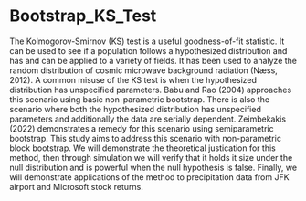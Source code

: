 # Bootstrap_KS_Test

The Kolmogorov-Smirnov (KS) test is a useful goodness-of-fit statistic. It can be used 
to see if a population 
follows a hypothesized distribution and has and can be applied to a variety of fields. 
It has been used to analyze the random distribution of cosmic microwave background radiation (Næss, 2012). 
A common misuse of the KS test is when the hypothesized distribution has unspecified parameters. 
Babu and Rao (2004) approaches this scenario using basic non-parametric bootstrap. 
There is also the scenario where both the hypothesized distribution has unspecified 
parameters and additionally the data are serially dependent. Zeimbekakis (2022) 
demonstrates a remedy for this scenario using semiparametric bootstrap. This 
study aims to address this scenario with non-parametric block bootstrap. We will demonstrate the 
theoretical justication for this method, then through simulation we will verify that
it holds it size under the null distribution and is powerful when the null 
hypothesis is false. Finally, we will demonstrate applications of the method to
precipitation data from JFK airport and Microsoft stock returns.

